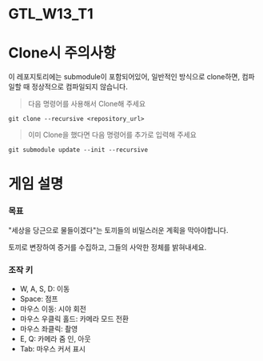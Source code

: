 ﻿# GTL_W13_T1

# Clone시 주의사항
이 레포지토리에는 submodule이 포함되어있어, 일반적인 방식으로 clone하면, 컴파일할 때 정상적으로 컴파일되지 않습니다.

> 다음 명령어를 사용해서 Clone해 주세요
```shell
git clone --recursive <repository_url>
```

> 이미 Clone을 했다면 다음 명령어를 추가로 입력해 주세요
```shell
git submodule update --init --recursive
```

# 게임 설명

### 목표

"세상을 당근으로 물들이겠다"는 토끼들의 비밀스러운 계획을 막아야합니다.

토끼로 변장하여 증거를 수집하고, 그들의 사악한 정체를 밝혀내세요.

### 조작 키

* W, A, S, D: 이동
* Space: 점프
* 마우스 이동: 시야 회전
* 마우스 우클릭 홀드: 카메라 모드 전환
* 마우스 좌클릭: 촬영
* E, Q: 카메라 줌 인, 아웃
* Tab: 마우스 커서 표시
